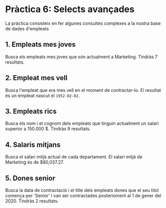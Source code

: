 # Pràctica 6: Selects avançades

La pràctica consisteix en fer algunes consultes complexes a la nostra base de dades d'empleats

## 1. Empleats mes joves

Busca els empleats mes joves que són actualment a Marketing. Tindràs 7 resultats.

## 2. Empleat mes vell

Busca l'empleat que era mes vell en el moment de contractar-lo. El resultat és un empleat nascut el `1952-02-02`. 

## 3. Empleats rics

Busca els nom i el cognom dels empleats que tinguin actualment un salari superior a 150.000 $. Tindràs 9 resultats.

## 4. Salaris mitjans

Busca el salari mitjà actual de cada departament. El salari mitjà de Marketing és de $80,037.27.

## 5. Dones senior
Busca la data de contractació i el title dels empleats dones que el seu titol comença per 'Senior' i van ser contractades posterioment al 1 de gener del 2020. Tindràs 2 resultats.









